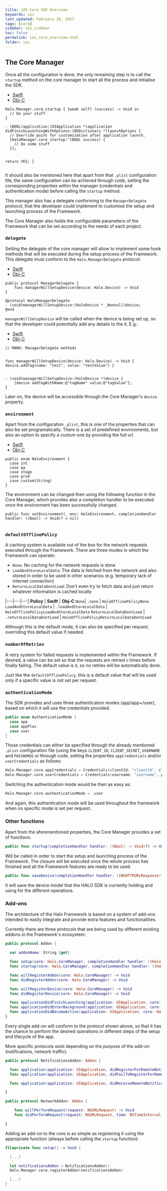 ```yaml
---
title: iOS Core SDK Overview
keywords: ios
last_updated: February 10, 2017
tags: [core]
sidebar: ios_sidebar
toc: false
permalink: ios_core_overview.html
folder: ios
---
```


## The Core Manager

Once all the configuration is done, the only remaining step is to call the `startup` method on the core manager to start all the process and initialise the SDK.

<ul class="nav nav-tabs">
  <li role="presentation" class="active"><a href="#swift-1" data-toggle="tab">Swift</a></li>
  <li role="presentation"><a href="#objc-1" data-toggle="tab">Obj-C</a></li>
</ul>

<div class="tab-content">
  <div id="swift-1" class="tab-pane fade in active">
    <pre><code class="swift">Halo.Manager.core.startup { [weak self] (success) -> Void in
  // Do your stuff     
}</code></pre>
  </div>
  <div id="objc-1" class="tab-pane fade">
    <pre><code class="objective-c">- (BOOL)application:(UIApplication *)application didFinishLaunchingWithOptions:(NSDictionary *)launchOptions {
  // Override point for customization after application launch.
  [HaloManager.core startup:^(BOOL success) {
    // Do some stuff
  }];
    
  return YES;
}</code></pre>
  </div>
</div>

It should also be mentioned here that apart from that `.plist` configuration file, the same configuration can be achieved through code, setting the corresponding properties within the manager (credentials and authentication mode) before calling the `startup` method.

This manager also has a delegate conforming to the `ManagerDelegate` protocol, that the developer could implement to customise the setup and launching process of the Framework.

The Core Manager also holds the configurable parameters of the Framework that can be set according to the needs of each project. 

### `delegate`

Setting the delegate of the core manager will allow to implement some hook methods that will be executed during the setup process of the Framework. This delegate must conform to the `Halo.ManagerDelegate` protocol. 

<ul class="nav nav-tabs">
  <li role="presentation" class="active"><a href="#swift-2" data-toggle="tab">Swift</a></li>
  <li role="presentation"><a href="#objc-2" data-toggle="tab">Obj-C</a></li>
</ul>

<div class="tab-content">
  <div id="swift-2" class="tab-pane fade in active">
    <pre><code class="swift">public protocol ManagerDelegate {
    func managerWillSetupDevice(device: Halo.Device) -> Void
}</code></pre>
  </div>
  <div id="objc-2" class="tab-pane fade">
    <pre><code class="objective-c">@protocol HaloManagerDelegate
- (void)managerWillSetupDevice:(HaloDevice * _Nonnull)device;
@end</code></pre>
  </div>
</div>

`managerWillSetupDevice` will be called when the device is being set up, so that the developer could potentially add any details to the it. E.g.:

<ul class="nav nav-tabs">
  <li role="presentation" class="active"><a href="#swift-3" data-toggle="tab">Swift</a></li>
  <li role="presentation"><a href="#objc-3" data-toggle="tab">Obj-C</a></li>
</ul>

<div class="tab-content">
  <div id="swift-3" class="tab-pane fade in active">
    <pre><code class="swift">// MARK: ManagerDelegate methods
    
func managerWillSetupDevice(device: Halo.Device) -> Void {
	device.addTag(name: "test", value: "testValue")
}</code></pre>
  </div>
  <div id="objc-3" class="tab-pane fade">
    <pre><code class="objective-c">- (void)managerWillSetupDevice:(HaloDevice *)device {
    [device addTagWithName:@"tagName" value:@"tagValue"];
}</code></pre>
  </div>
</div>

Later on, the device will be accessible through the Core Manager's `device` property.

### `environment`

Apart from the configuration `.plist`, this is one of the properties that can also be set programatically. There is a set of predefined environments, but also an option to specify a custom one by providing the full url.

<ul class="nav nav-tabs">
  <li role="presentation" class="active"><a href="#swift-4" data-toggle="tab">Swift</a></li>
  <li role="presentation"><a href="#objc-4" data-toggle="tab">Obj-C</a></li>
</ul>

<div class="tab-content">
  <div id="swift-4" class="tab-pane fade in active">
    <pre><code class="swift">public enum HaloEnvironment {
  case int
  case qa
  case stage
  case prod
  case custom(String)
}</code></pre>

<p>The environment can be changed then using the following function in the Core Manager, which provides also a completion handler to be executed once the environment has been successfully changed.</p>

<pre><code class="swift">public func setEnvironment(_ env: HaloEnvironment, completionHandler handler: ((Bool) -> Void)? = nil)</code></pre>

  </div>
  <div id="objc-4" class="tab-pane fade">
    <pre><code class="objective-c"></code></pre>
  </div>
</div>

### `defaultOfflinePolicy`

A caching system is available out of the box for the network requests executed through the Framework. There are three modes in which the Framework can operate: 

* `None`: No caching for the network requests is done
* `LoadAndStoreLocalData`: The data is fetched from the network and also stored in order to be used in other scenarios (e.g. temporary lack of internet connection)
* `ReturnLocalDataDontLoad`: Don't even try to fetch data and just return whatever information is cached locally 

|---|---|---|
**Policy** | **Swift** | **Obj-C**
`None`| `.none` | `HaloOfflinePolicyNone`
`LoadAndStoreLocalData` | `.loadAndStoreLocalData` | `HaloOfflinePolicyLoadAndStoreLocalData`
`ReturnLocalDataDontLoad` | `.returnLocalDataDontLoad` | `HaloOfflinePolicyReturnLocalDataDontLoad`

Although this is the default mode, it can also be specified per request, overriding this default value if needed.

### `numberOfRetries`

A retry system for failed requests is implemented within the Framework. If desired, a value can be set so that the requests are retried `n` times before finally failing. The default value is `0`, so no retries will be automatically done.

Just like the `defaultOfflinePolicy`, this is a default value that will be used only if a specific value is not set per request.

### `authenticationMode`

The SDK provides and uses three authentication modes (app/app+/user), based on which it will use the credentials provided.

```swift
public enum AuthenticationMode {
  case app
  case appPlus
  case user
}
```

Those credentials can either be specified through the already mentioned `.plist` configuration file (using the keys `CLIENT_ID`, `CLIENT_SECRET`, `USERNAME` and `PASSWORD`) or through code, setting the properties `appCredentials` and/or `userCredentials` as follows:

```swift
Halo.Manager.core.appCredentials = Credentials(clientId: "clientId", clientSecret: "clientSecret")
Halo.Manager.core.userCredentials = Credentials(username: "username", password: "password")
```

Switching the authentication mode would be then as easy as:

```swift
Halo.Manager.core.authenticationMode = .user
```

And again, this authentication mode will be used throughout the framework when no specific mode is set per request.

### Other functions

Apart from the aforementioned properties, the Core Manager provides a set of functions:

```swift
public func startup(completionHandler handler: ((Bool) -> Void)?) -> Void
```

Will be called in order to start the setup and launching process of the Framework. The closure will be executed once the whole process has finished and all the Framework features are ready to be used.


```swift
public func saveDevice(completionHandler handler: ((NSHTTPURLResponse?, Halo.Result<Halo.Device?, NSError>) -> Void)? = nil) -> Void
```

It will save the device model that the HALO SDK is currently holding and using for the different operations.

### Add-ons

The architecture of the Halo Framework is based on a system of add-ons intended to easily integrate and provide extra features and functionalities.

Currently there are three protocols that are being used by different existing addons in the Framework's ecosystem:

```swift
public protocol Addon {

  var addonName: String {get}

  func setup(core: Halo.CoreManager, completionHandler handler: ((Halo.Addon, Bool) -> Void)?) -> Void
  func startup(core: Halo.CoreManager, completionHandler handler: ((Halo.Addon, Bool) -> Void)?) -> Void

  func willRegisterAddon(core: Halo.CoreManager) -> Void
  func didRegisterAddon(core: Halo.CoreManager) -> Void

  func willRegisterDevice(core: Halo.CoreManager) -> Void
  func didRegisterDevice(core: Halo.CoreManager) -> Void

  func applicationDidFinishLaunching(application: UIApplication, core: Halo.CoreManager) -> Void
  func applicationDidEnterBackground(application: UIApplication, core: Halo.CoreManager) -> Void
  func applicationDidBecomeActive(application: UIApplication, core: Halo.CoreManager) -> Void
}
```

Every single add-on will conform to the protocol shown above, so that it has the chance to perform the desired operations in different steps of the setup and lifecycle of the app.

More specific protocols exist depending on the purpose of the add-on (notifications, network traffic).

```swift
public protocol NotificationsAddon: Addon {

  func application(application: UIApplication, didRegisterForRemoteNotificationsWithDeviceToken deviceToken: NSData, core: Halo.CoreManager) -> Void
  func application(application: UIApplication, didFailToRegisterForRemoteNotificationsWithError error: NSError, core: Halo.CoreManager) -> Void

  func application(application: UIApplication, didReceiveRemoteNotification userInfo: [NSObject : AnyObject], core: Halo.CoreManager, fetchCompletionHandler completionHandler: (UIBackgroundFetchResult) -> Void) -> Void

}
```

```swift
public protocol NetworkAddon: Addon {

    func willPerformRequest(request: NSURLRequest) -> Void
    func didPerformRequest(request: NSURLRequest, time: NSTimeInterval, response: NSURLResponse?) -> Void

}
```

Adding an add-on to the core is as simple as registering it using the appropriate function (always before calling the `startup` function):

```swift
fileprivate func setup() -> Void {

  [...]

  let notificationsAddon = NotificationsAddon()
  Halo.Manager.core.registerAddon(notificationsAddon)

  [...]
}
```